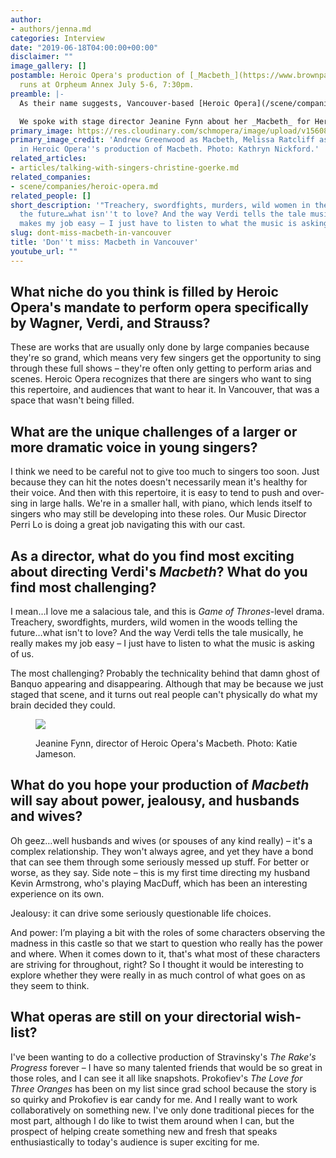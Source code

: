 ```yaml
---
author:
- authors/jenna.md
categories: Interview
date: "2019-06-18T04:00:00+00:00"
disclaimer: ""
image_gallery: []
postamble: Heroic Opera's production of [_Macbeth_](https://www.brownpapertickets.com/event/4207464)
  runs at Orpheum Annex July 5-6, 7:30pm.
preamble: |-
  As their name suggests, Vancouver-based [Heroic Opera](/scene/companies/heroic-opera/) is all about the big and grand. Their production of Verdi's [_Macbeth_](https://www.brownpapertickets.com/event/4207464) (July 5-6) is a continuation of their company mandate to present the dramatic works of Verdi, Wagner, and Strauss. Even pared down in a cabaret-style venue, and Music Director Perri Lo in place of a full orchestra, it's a fairly rare treat to see these large, hard-to-produce operas, and to hear the singers fit for their roles.

  We spoke with stage director Jeanine Fynn about her _Macbeth_ for Heroic Opera, and the unique need the company satisfies in Vancouver's opera scene.
primary_image: https://res.cloudinary.com/schmopera/image/upload/v1560892855/media/2019/06/sqMacbeth.jpg
primary_image_credit: 'Andrew Greenwood as Macbeth, Melissa Ratcliff as Lady Macbeth
  in Heroic Opera''s production of Macbeth. Photo: Kathryn Nickford.'
related_articles:
- articles/talking-with-singers-christine-goerke.md
related_companies:
- scene/companies/heroic-opera.md
related_people: []
short_description: '"Treachery, swordfights, murders, wild women in the woods telling
  the future…what isn''t to love? And the way Verdi tells the tale musically, he really
  makes my job easy – I just have to listen to what the music is asking of us."'
slug: dont-miss-macbeth-in-vancouver
title: 'Don''t miss: Macbeth in Vancouver'
youtube_url: ""
---
```

## What niche do you think is filled by Heroic Opera's mandate to perform opera specifically by Wagner, Verdi, and Strauss?

These are works that are usually only done by large companies because they're so grand, which means very few singers get the opportunity to sing through these full shows – they're often only getting to perform arias and scenes. Heroic Opera recognizes that there are singers who want to sing this repertoire, and audiences that want to hear it. In Vancouver, that was a space that wasn't being filled.

## What are the unique challenges of a larger or more dramatic voice in young singers?

I think we need to be careful not to give too much to singers too soon. Just because they can hit the notes doesn't necessarily mean it's healthy for their voice. And then with this repertoire, it is easy to tend to push and over-sing in large halls. We're in a smaller hall, with piano, which lends itself to singers who may still be developing into these roles. Our Music Director Perri Lo is doing a great job navigating this with our cast.

## As a director, what do you find most exciting about directing Verdi's _Macbeth_? What do you find most challenging?

I mean…I love me a salacious tale, and this is _Game of Thrones_-level drama. Treachery, swordfights, murders, wild women in the woods telling the future…what isn't to love? And the way Verdi tells the tale musically, he really makes my job easy – I just have to listen to what the music is asking of us.

The most challenging? Probably the technicality behind that damn ghost of Banquo appearing and disappearing. Although that may be because we just staged that scene, and it turns out real people can't physically do what my brain decided they could.

<figure data-type="image">

![](https://res.cloudinary.com/schmopera/image/upload/v1560892902/media/2019/06/JeanineFynn-KatieCross.jpg)

<figcaption>Jeanine Fynn, director of Heroic Opera's Macbeth. Photo: Katie Jameson.</figcaption>

</figure>

## What do you hope your production of _Macbeth_ will say about power, jealousy, and husbands and wives?

Oh geez…well husbands and wives (or spouses of any kind really) – it's a complex relationship. They won't always agree, and yet they have a bond that can see them through some seriously messed up stuff. For better or worse, as they say. Side note – this is my first time directing my husband Kevin Armstrong, who's playing MacDuff, which has been an interesting experience on its own.

Jealousy: it can drive some seriously questionable life choices.

And power: I’m playing a bit with the roles of some characters observing the madness in this castle so that we start to question who really has the power and where. When it comes down to it, that's what most of these characters are striving for throughout, right? So I thought it would be interesting to explore whether they were really in as much control of what goes on as they seem to think.

## What operas are still on your directorial wish-list?

I've been wanting to do a collective production of Stravinsky's _The Rake's Progress_ forever – I have so many talented friends that would be so great in those roles, and I can see it all like snapshots. Prokofiev's _The Love for Three Oranges_ has been on my list since grad school because the story is so quirky and Prokofiev is ear candy for me. And I really want to work collaboratively on something new. I've only done traditional pieces for the most part, although I do like to twist them around when I can, but the prospect of helping create something new and fresh that speaks enthusiastically to today's audience is super exciting for me.